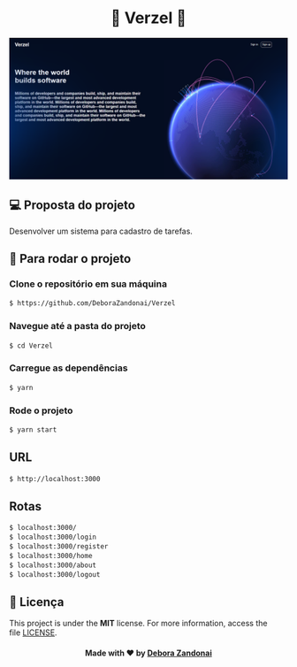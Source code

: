 <h1 align="center">🚀 Verzel 🚀</h1>

![Badge](/github/preview.png)

## 💻 Proposta do projeto

Desenvolver um sistema para cadastro de tarefas.

<h2>
  📌 Para rodar o projeto
</h2>

### Clone o repositório em sua máquina

```bash
$ https://github.com/DeboraZandonai/Verzel
```

### Navegue até a pasta do projeto

```bash
$ cd Verzel
```

### Carregue as dependências

```bash
$ yarn
```

### Rode o projeto

```bash
$ yarn start
```

## URL

```bash
$ http://localhost:3000
```

## Rotas

```bash
$ localhost:3000/
$ localhost:3000/login
$ localhost:3000/register
$ localhost:3000/home
$ localhost:3000/about
$ localhost:3000/logout
```

## 📝 Licença

This project is under the **MIT** license. For more information, access the file [LICENSE](https://github.com/DeboraZandonai/Verzel/blob/master/LICENSE).

<h4 align=center>Made with ❤️ by <a href="https://www.linkedin.com/in/debora-zandonai-4ab092195/">Debora Zandonai</a></h4>
